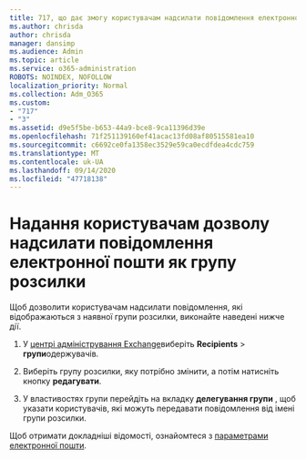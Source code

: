 ```yaml
---
title: 717, що дає змогу користувачам надсилати повідомлення електронної пошти як список розсилки
ms.author: chrisda
author: chrisda
manager: dansimp
ms.audience: Admin
ms.topic: article
ms.service: o365-administration
ROBOTS: NOINDEX, NOFOLLOW
localization_priority: Normal
ms.collection: Adm_O365
ms.custom:
- "717"
- "3"
ms.assetid: d9e5f5be-b653-44a9-bce8-9ca11396d39e
ms.openlocfilehash: 71f251139160ef41acac13fd08af80515581ea10
ms.sourcegitcommit: c6692ce0fa1358ec3529e59ca0ecdfdea4cdc759
ms.translationtype: MT
ms.contentlocale: uk-UA
ms.lasthandoff: 09/14/2020
ms.locfileid: "47718138"
---
```

# <a name="allow-users-to-send-email-as-a-distribution-group"></a>Надання користувачам дозволу надсилати повідомлення електронної пошти як групу розсилки

Щоб дозволити користувачам надсилати повідомлення, які відображаються з наявної групи розсилки, виконайте наведені нижче дії.

1. У [центрі адміністрування Exchange](https://outlook.office365.com/ecp/)виберіть **Recipients** \> **групи**одержувачів.

2. Виберіть групу розсилки, яку потрібно змінити, а потім натисніть кнопку **редагувати**.

3. У властивостях групи перейдіть на вкладку **делегування групи** , щоб указати користувачів, які можуть передавати повідомлення від імені групи розсилки.

Щоб отримати докладніші відомості, ознайомтеся з [параметрами електронної пошти](https://technet.microsoft.com/library/bb124513.aspx#groupdelegation).
